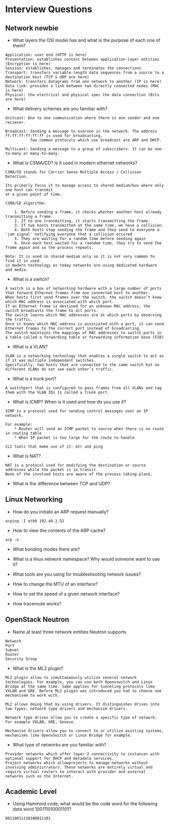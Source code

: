 # Interview Questions


## Network newbie

* What layers the OSI model has and what is the purpose of each one of them?

```
Application: user end (HTTP is here)
Presentation: establishes context between application-layer entities (Encryption is here)
Session: establishes, manages and terminates the connections
Transport: transfers variable-length data sequences from a source to a destination host (TCP & UDP are here)
Network: transfers datagrams from one network to another (IP is here)
Data link: provides a link between two directly connected nodes (MAC is here)
Physical: the electrical and physical spec the data connection (Bits are here)
```

* What delivery schemes are you familiar with?

```
Unitcast: One to one communication where there is one sender and one reciever.

Broadcast: Sending a message to everone in the network. The address ff:ff:ff:ff:ff:ff is used for broadcasting.
           Two common protocols which use broadcast are ARP and DHCP.

Multicast: Sending a message to a group of subscribers. It can be one-to-many or many-to-many.
```

* What is CSMA/CD? Is it used in modern ethernet networks?

```
CSMA/CD stands for Carrier Sense Multiple Access / Collision Detection.

Its primarly focus it to manage access to shared medium/bus where only one host can transmit
at a given point of time.

CSMA/CD algorithm:

    1. Before sending a frame, it checks whether another host already transmitting a frame.
    2. If no one transmitting, it starts transmitting the frame.
    3. If two hosts transmitted at the same time, we have a collision.
    4. Both hosts stop sending the frame and they send to everyone a 'jam signal' notifying everyone that a collision occured
    5. They are waiting for a random time before sending again
    6. Once each host waited for a raondom time, they try to send the frame again and so the process repeats.

Note: It is used in shared medium only so it is not very common to find it in used
in modern technology as today networks are using dedicated hardware and media.
```

* What is a switch?

```
A switch is a box of networking hardware with a large number of ports that forward Ethernet frames from one connected host to another.
When hosts first send frames over the switch, the switch doesn’t know which MAC address is associated with which port.
If an Ethernet frame is destined for an unknown MAC address, the switch broadcasts the frame to all ports.
The switch learns which MAC addresses are at which ports by observing the traffic.
Once it knows which MAC address is associated with a port, it can send Ethernet frames to the correct port instead of broadcasting.
The switch maintains the mappings of MAC addresses to switch ports in a table called a forwarding table or forwarding information base (FIB)
```

* What is a VLAN?

```
VLAN is a networking technology that enables a single switch to act as if it was multiple independent switches.
Specifically, two hosts that are connected to the same switch but on different VLANs do not see each other’s traffic.
```

* What is a trunk port?

```
A switchport that is configured to pass frames from all VLANs and tag them with the VLAN IDs is called a trunk port.
```

* What is ICMP? When is it used and how do you use it?

```
ICMP is a protocol used for sending control messages over an IP network.

For example: 
    * Router will send an ICMP packet to source when there is no route in routing table 
    * When IP packet is too large for the route to handle

CLI tools that make use of it: mtr and ping
```

* What is NAT?

```
NAT is a protocol used for modifying the destination or source addresses while the packet is in transit.
None of the involved hosts are aware of the process taking place.
```

* What is the difference between TCP and UDP?

## Linux Networking

* How do you initiate an ARP request manually?

```
arping -I eth0 192.40.2.52
```

* How to view the contents of the ARP cache?

```
arp -n
```

* What bonding modes there are?

* What is a linux network namespace? Why would someone want to use it?

* What tools are you using for troubleshooting network issues?

* How to change the MTU of an interface?

* How to set the speed of a given network interface?

* How traceroute works?


## OpenStack Neutron

* Name at least three network entities Neutron supports

```
Network
Port
Subnet
Router
Security Group
```

* What is the ML2 plugin?

```
ML2 plugin allow to simultaneously utilize several network technologies. For example, you can use both Openvswitch and Linux Bridge at the same time. Same applies for tunneling protocols like VXLAN and GRE. Before ML2 plugin was introduced you had to choose one mechanisem to work with.

ML2 allows doing that by using drivers. It distinguishes drives into two types: network type drivers and mechanism drivers.

Network type drives allow you to create a specific type of network. For example VXLAN, GRE, Geneve.

Mechanism drivers allow you to connect to or utilize existing systems, mechanisms like OpenvSwitch or Linux Bridge for example.
```

* What type of networks are you familiar with?

```
Provider networks which offer layer-2 connectivity to instances with optional support for DHCP and metadata services.
Project networks which allowprojects to manage networks without involving administrators. These networks are entirely virtual and
require virtual routers to interact with provider and external networks such as the Internet.
```

## Academic Level

* Using Hammind code, what would be the code word for the following data word 100111010001101?

```
00110011110100011101
```
